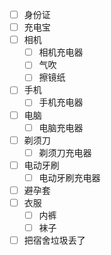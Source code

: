 - [ ] 身份证
- [ ] 充电宝
- [ ] 相机
  - [ ] 相机充电器
  - [ ] 气吹
  - [ ] 擦镜纸
- [ ] 手机
  - [ ] 手机充电器
- [ ] 电脑
  - [ ] 电脑充电器
- [ ] 剃须刀
  - [ ] 剃须刀充电器
- [ ] 电动牙刷
  - [ ] 电动牙刷充电器
- [ ] 避孕套
- [ ] 衣服
  - [ ] 内裤
  - [ ] 袜子
- [ ] 把宿舍垃圾丢了